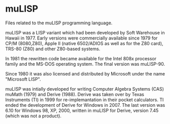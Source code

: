 # muLISP
Files related to the muLISP programming language.

muLISP was a LISP variant which had been developed by Soft Warehouse in Hawaii in 1977.
Early versions were commercially available since 1979 for CP/M (8080,Z80), Apple II (native 6502/ADIOS as well as for the Z80 card), TRS-80 (Z80) and other Z80-based systems.

In 1981 the rewritten code became available for the Intel 808x processor family and the MS-DOS operating system.
The final version was muLISP-90.

Since 1980 it was also licensed and distributed by Microsoft under the name "Microsoft LISP".

muLISP was intially developed for writing Computer Algebra Systems (CAS) muMath (1979) and Derive (1988).
Derive was  taken over by Texas Instruments (TI) in 1999 for re-implemantation in their pocket calculators. TI ended the development of Derive for Windows in 2007. The last version was 6.10 for Windows 98, XP, 2000, written in muLISP for Derive, version 7.45 (which was not a product).
